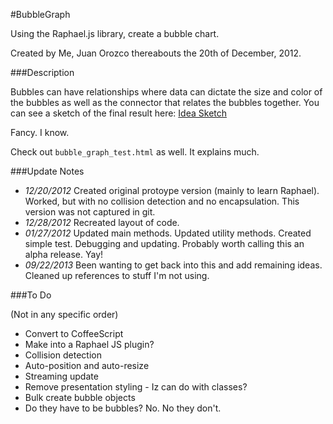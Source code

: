 #BubbleGraph

Using the Raphael.js library, create a bubble chart.

Created by Me, Juan Orozco thereabouts the 20th of December, 2012.

###Description

Bubbles can have relationships where data can dictate the size and color of the bubbles as well as the connector that relates the bubbles together. You can see a sketch of the final result here:
[Idea Sketch](https://www.dropbox.com/s/yt8tatbq3rd3k1d/sketch.jpg)

Fancy. I know.

Check out `bubble_graph_test.html` as well. It explains much.


###Update Notes

- *12/20/2012*  Created original protoype version (mainly to learn Raphael). Worked, but with no collision detection and no encapsulation. This version was not captured in git.
- *12/28/2012*  Recreated layout of code.
- *01/27/2012*  Updated main methods. Updated utility methods. Created simple test. Debugging and updating. Probably worth calling this an alpha release. Yay!
- *09/22/2013*  Been wanting to get back into this and add remaining ideas.  Cleaned up references to stuff I'm not using.

###To Do

(Not in any specific order)

* Convert to CoffeeScript
* Make into a Raphael JS plugin?
* Collision detection
* Auto-position and auto-resize
* Streaming update
* Remove presentation styling - Iz can do with classes?
* Bulk create bubble objects
* Do they have to be bubbles? No. No they don't.
